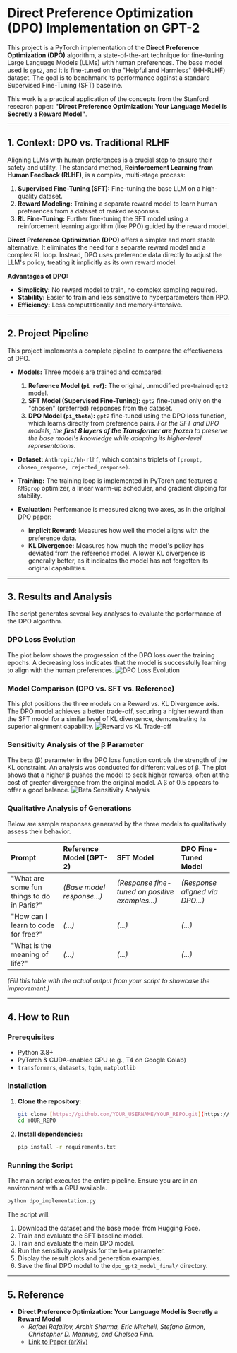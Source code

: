 # Direct Preference Optimization (DPO) Implementation on GPT-2

This project is a PyTorch implementation of the **Direct Preference Optimization (DPO)** algorithm, a state-of-the-art technique for fine-tuning Large Language Models (LLMs) with human preferences. The base model used is `gpt2`, and it is fine-tuned on the "Helpful and Harmless" (HH-RLHF) dataset. The goal is to benchmark its performance against a standard Supervised Fine-Tuning (SFT) baseline.

This work is a practical application of the concepts from the Stanford research paper: **"Direct Preference Optimization: Your Language Model is Secretly a Reward Model"**.

---

## 1. Context: DPO vs. Traditional RLHF

Aligning LLMs with human preferences is a crucial step to ensure their safety and utility. The standard method, **Reinforcement Learning from Human Feedback (RLHF)**, is a complex, multi-stage process:

1.  **Supervised Fine-Tuning (SFT):** Fine-tuning the base LLM on a high-quality dataset.
2.  **Reward Modeling:** Training a separate reward model to learn human preferences from a dataset of ranked responses.
3.  **RL Fine-Tuning:** Further fine-tuning the SFT model using a reinforcement learning algorithm (like PPO) guided by the reward model.

**Direct Preference Optimization (DPO)** offers a simpler and more stable alternative. It eliminates the need for a separate reward model and a complex RL loop. Instead, DPO uses preference data directly to adjust the LLM's policy, treating it implicitly as its own reward model.

**Advantages of DPO:**
* **Simplicity:** No reward model to train, no complex sampling required.
* **Stability:** Easier to train and less sensitive to hyperparameters than PPO.
* **Efficiency:** Less computationally and memory-intensive.

---

## 2. Project Pipeline

This project implements a complete pipeline to compare the effectiveness of DPO.

* **Models:** Three models are trained and compared:
    1.  **Reference Model (`pi_ref`):** The original, unmodified pre-trained `gpt2` model.
    2.  **SFT Model (Supervised Fine-Tuning):** `gpt2` fine-tuned only on the "chosen" (preferred) responses from the dataset.
    3.  **DPO Model (`pi_theta`):** `gpt2` fine-tuned using the DPO loss function, which learns directly from preference pairs.
    *For the SFT and DPO models, the **first 8 layers of the Transformer are frozen** to preserve the base model's knowledge while adapting its higher-level representations.*

* **Dataset:** `Anthropic/hh-rlhf`, which contains triplets of `(prompt, chosen_response, rejected_response)`.

* **Training:** The training loop is implemented in PyTorch and features a `RMSprop` optimizer, a linear warm-up scheduler, and gradient clipping for stability.

* **Evaluation:** Performance is measured along two axes, as in the original DPO paper:
    * **Implicit Reward:** Measures how well the model aligns with the preference data.
    * **KL Divergence:** Measures how much the model's policy has deviated from the reference model. A lower KL divergence is generally better, as it indicates the model has not forgotten its original capabilities.

---

## 3. Results and Analysis

The script generates several key analyses to evaluate the performance of the DPO algorithm.

### DPO Loss Evolution

The plot below shows the progression of the DPO loss over the training epochs. A decreasing loss indicates that the model is successfully learning to align with the human preferences.
![DPO Loss Evolution](./images/loss.png)

### Model Comparison (DPO vs. SFT vs. Reference)

This plot positions the three models on a Reward vs. KL Divergence axis. The DPO model achieves a better trade-off, securing a higher reward than the SFT model for a similar level of KL divergence, demonstrating its superior alignment capability.
![Reward vs KL Trade-off](./images/comp.png)

### Sensitivity Analysis of the β Parameter

The `beta` (β) parameter in the DPO loss function controls the strength of the KL constraint. An analysis was conducted for different values of β. The plot shows that a higher β pushes the model to seek higher rewards, often at the cost of greater divergence from the original model. A β of 0.5 appears to offer a good balance.
![Beta Sensitivity Analysis](./images/beta_comparaison.png)

### Qualitative Analysis of Generations

Below are sample responses generated by the three models to qualitatively assess their behavior.

| Prompt                                | Reference Model (GPT-2) | SFT Model                     | DPO Fine-Tuned Model               |
| :------------------------------------ | :-------------------------- | :----------------------------- | :----------------------------------- |
| "What are some fun things to do in Paris?" | *(Base model response...)* | *(Response fine-tuned on positive examples...)* | *(Response aligned via DPO...)* |
| "How can I learn to code for free?" | *(...)* | *(...)* | *(...)* |
| "What is the meaning of life?"        | *(...)* | *(...)* | *(...)* |

*(Fill this table with the actual output from your script to showcase the improvement.)*

---

## 4. How to Run

### Prerequisites
* Python 3.8+
* PyTorch & CUDA-enabled GPU (e.g., T4 on Google Colab)
* `transformers`, `datasets`, `tqdm`, `matplotlib`

### Installation

1.  **Clone the repository:**
    ```bash
    git clone [https://github.com/YOUR_USERNAME/YOUR_REPO.git](https://github.com/YOUR_USERNAME/YOUR_REPO.git)
    cd YOUR_REPO
    ```

2.  **Install dependencies:**
    ```bash
    pip install -r requirements.txt
    ```

### Running the Script

The main script executes the entire pipeline. Ensure you are in an environment with a GPU available.

```bash
python dpo_implementation.py
```

The script will:
1.  Download the dataset and the base model from Hugging Face.
2.  Train and evaluate the SFT baseline model.
3.  Train and evaluate the main DPO model.
4.  Run the sensitivity analysis for the `beta` parameter.
5.  Display the result plots and generation examples.
6.  Save the final DPO model to the `dpo_gpt2_model_final/` directory.

---

## 5. Reference

* **Direct Preference Optimization: Your Language Model is Secretly a Reward Model**
    * *Rafael Rafailov, Archit Sharma, Eric Mitchell, Stefano Ermon, Christopher D. Manning, and Chelsea Finn.*
    * [Link to Paper (arXiv)](https://arxiv.org/abs/2305.18290)
